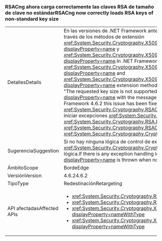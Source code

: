 ### <a name="rsacng-now-correctly-loads-rsa-keys-of-non-standard-key-size"></a><span data-ttu-id="ebf82-101">RSACng ahora carga correctamente las claves RSA de tamaño de clave no estándar</span><span class="sxs-lookup"><span data-stu-id="ebf82-101">RSACng now correctly loads RSA keys of non-standard key size</span></span>

|   |   |
|---|---|
|<span data-ttu-id="ebf82-102">Detalles</span><span class="sxs-lookup"><span data-stu-id="ebf82-102">Details</span></span>|<span data-ttu-id="ebf82-103">En las versiones de .NET Framework anteriores a la 4.6.2, los clientes con tamaños de clave no estándar para los certificados RSA no podrán tener acceso a esas claves a través de los métodos de extensión <xref:System.Security.Cryptography.X509Certificates.RSACertificateExtensions.GetRSAPublicKey(System.Security.Cryptography.X509Certificates.X509Certificate2)?displayProperty=name> y <xref:System.Security.Cryptography.X509Certificates.RSACertificateExtensions.GetRSAPrivateKey(System.Security.Cryptography.X509Certificates.X509Certificate2)?displayProperty=name>.</span><span class="sxs-lookup"><span data-stu-id="ebf82-103">In .NET Framework versions prior to 4.6.2, customers with non-standard key sizes for RSA certificates are unable to access those keys via the <xref:System.Security.Cryptography.X509Certificates.RSACertificateExtensions.GetRSAPublicKey(System.Security.Cryptography.X509Certificates.X509Certificate2)?displayProperty=name> and <xref:System.Security.Cryptography.X509Certificates.RSACertificateExtensions.GetRSAPrivateKey(System.Security.Cryptography.X509Certificates.X509Certificate2)?displayProperty=name> extension methods.</span></span>  <span data-ttu-id="ebf82-104">Se iniciará una excepción <xref:System.Security.Cryptography.CryptographicException?displayProperty=name> con el mensaje &quot;The requested key size is not supported&quot; (No se admite el tamaño de clave solicitado).</span><span class="sxs-lookup"><span data-stu-id="ebf82-104">A <xref:System.Security.Cryptography.CryptographicException?displayProperty=name> with the message &quot;The requested key size is not supported&quot; is thrown.</span></span> <span data-ttu-id="ebf82-105">Este problema se ha solucionado en .NET Framework 4.6.2.</span><span class="sxs-lookup"><span data-stu-id="ebf82-105">In .NET Framework 4.6.2 this issue has been fixed.</span></span> <span data-ttu-id="ebf82-106">De forma similar, <xref:System.Security.Cryptography.RSA.ImportParameters(System.Security.Cryptography.RSAParameters)> y <xref:System.Security.Cryptography.RSACng.ImportParameters(System.Security.Cryptography.RSAParameters)> ahora funcionan con tamaños de clave no estándar sin iniciar excepciones <xref:System.Security.Cryptography.CryptographicException?displayProperty=name>.</span><span class="sxs-lookup"><span data-stu-id="ebf82-106">Similarly, <xref:System.Security.Cryptography.RSA.ImportParameters(System.Security.Cryptography.RSAParameters)> and <xref:System.Security.Cryptography.RSACng.ImportParameters(System.Security.Cryptography.RSAParameters)> now work with non-standard key sizes without throwing <xref:System.Security.Cryptography.CryptographicException?displayProperty=name>s.</span></span>|
|<span data-ttu-id="ebf82-107">Sugerencia</span><span class="sxs-lookup"><span data-stu-id="ebf82-107">Suggestion</span></span>|<span data-ttu-id="ebf82-108">Si no hay ninguna lógica de control de excepciones que se base en el comportamiento anterior en el que se inicia una excepción <xref:System.Security.Cryptography.CryptographicException?displayProperty=name> cuando se usan tamaños de clave no estándar, considere la posibilidad de quitar la lógica.</span><span class="sxs-lookup"><span data-stu-id="ebf82-108">If there is any exception handling logic that relies on the previous behavior where a <xref:System.Security.Cryptography.CryptographicException?displayProperty=name> is thrown when non-standard key sizes are used, consider removing the logic.</span></span>|
|<span data-ttu-id="ebf82-109">Ámbito</span><span class="sxs-lookup"><span data-stu-id="ebf82-109">Scope</span></span>|<span data-ttu-id="ebf82-110">Borde</span><span class="sxs-lookup"><span data-stu-id="ebf82-110">Edge</span></span>|
|<span data-ttu-id="ebf82-111">Versión</span><span class="sxs-lookup"><span data-stu-id="ebf82-111">Version</span></span>|<span data-ttu-id="ebf82-112">4.6.2</span><span class="sxs-lookup"><span data-stu-id="ebf82-112">4.6.2</span></span>|
|<span data-ttu-id="ebf82-113">Tipo</span><span class="sxs-lookup"><span data-stu-id="ebf82-113">Type</span></span>|<span data-ttu-id="ebf82-114">Redestinación</span><span class="sxs-lookup"><span data-stu-id="ebf82-114">Retargeting</span></span>|
|<span data-ttu-id="ebf82-115">API afectadas</span><span class="sxs-lookup"><span data-stu-id="ebf82-115">Affected APIs</span></span>|<ul><li><xref:System.Security.Cryptography.RSA.ImportParameters(System.Security.Cryptography.RSAParameters)?displayProperty=nameWithType></li><li><xref:System.Security.Cryptography.RSACng.ImportParameters(System.Security.Cryptography.RSAParameters)?displayProperty=nameWithType></li><li><xref:System.Security.Cryptography.X509Certificates.RSACertificateExtensions.GetRSAPrivateKey(System.Security.Cryptography.X509Certificates.X509Certificate2)?displayProperty=nameWithType></li><li><xref:System.Security.Cryptography.X509Certificates.RSACertificateExtensions.GetRSAPublicKey(System.Security.Cryptography.X509Certificates.X509Certificate2)?displayProperty=nameWithType></li></ul>|

